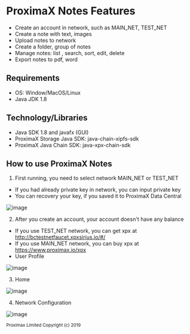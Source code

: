 # ProximaX Notes Features

- Create an account in network, such as MAIN_NET, TEST_NET
- Create a note with text, images
- Upload notes to network 
- Create a folder, group of notes
- Manage notes: list , search, sort, edit, delete
- Export notes to pdf, word 

## Requirements
- OS: Window/MacOS/Linux
- Java JDK 1.8

## Technology/Libraries
- Java SDK 1.8 and javafx (GUI)
- ProximaX Storage Java SDK: java-chain-xipfs-sdk
- ProximaX Java Chain SDK: java-xpx-chain-sdk

## How to use ProximaX Notes

1. First running, you need to select network MAIN_NET or TEST_NET
- If you had already private key in network, you can input private key
- You can recovery your key, if you saved it to ProximaX Data Central

![image](https://user-images.githubusercontent.com/40444940/67136907-c902ef00-f257-11e9-9790-e46ed02a855f.png)

2. After you create an account, your account doesn't have any balance
- If you use TEST_NET network, you can get xpx at http://bctestnetfaucet.xpxsirius.io/#/
- If you use MAIN_NET network, you can buy xpx at https://www.proximax.io/xpx
- User Profile 

![image](https://user-images.githubusercontent.com/40444940/67137121-72e37b00-f25a-11e9-9919-970612a634ba.png)

3. Home

![image](https://user-images.githubusercontent.com/40444940/67137089-fea8d780-f259-11e9-8857-ceca4b0c289e.png)

4. Network Configuration

![image](https://user-images.githubusercontent.com/40444940/67137131-9b6b7500-f25a-11e9-97cf-cffb77803bbb.png)




<sub>Proximax Limited Copyright (c) 2019</sub>
